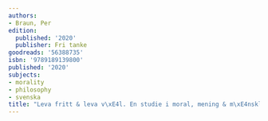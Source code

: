 ```yaml
---
authors:
- Braun, Per
edition:
  published: '2020'
  publisher: Fri tanke
goodreads: '56388735'
isbn: '9789189139800'
published: '2020'
subjects:
- morality
- philosophy
- svenska
title: "Leva fritt & leva v\xE4l. En studie i moral, mening & m\xE4nskliga r\xE4ttigheter."
---
```


